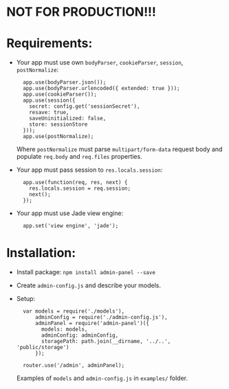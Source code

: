 
# NOT FOR PRODUCTION!!!

# Requirements:

- Your app must use own `bodyParser`, `cookieParser`, `session`, `postNormalize`:

        app.use(bodyParser.json());
        app.use(bodyParser.urlencoded({ extended: true }));
        app.use(cookieParser());
        app.use(session({
          secret: config.get('sessionSecret'),
          resave: true,
          saveUninitialized: false,
          store: sessionStore
        }));
        app.use(postNormalize);
        
    Where `postNormalize` must parse `multipart/form-data` request body and 
    populate `req.body` and `req.files` properties.

- Your app must pass session to `res.locals.session`:

        app.use(function(req, res, next) {
          res.locals.session = req.session;
          next();
        });

- Your app must use Jade view engine:

        app.set('view engine', 'jade');

# Installation:
- Install package: `npm install admin-panel --save`
- Create `admin-config.js` and describe your models.
- Setup:

        var models = require('./models'),
            adminConfig = require('./admin-config.js'),
            adminPanel = require('admin-panel')({
              models: models,
              adminConfig: adminConfig,
              storagePath: path.join(__dirname, '../..', 'public/storage')
            });
        
        router.use('/admin', adminPanel);

    Examples of `models` and `admin-config.js` in `examples/` folder.
